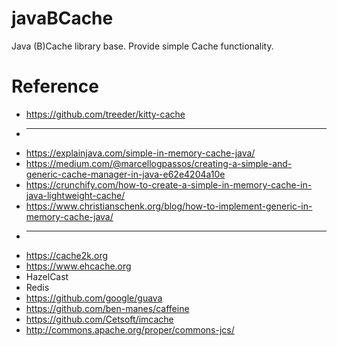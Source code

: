 # javaBCache
Java (B)Cache library base. Provide simple Cache functionality.


# Reference

* https://github.com/treeder/kitty-cache
* ----
* https://explainjava.com/simple-in-memory-cache-java/
* https://medium.com/@marcellogpassos/creating-a-simple-and-generic-cache-manager-in-java-e62e4204a10e
* https://crunchify.com/how-to-create-a-simple-in-memory-cache-in-java-lightweight-cache/
* https://www.christianschenk.org/blog/how-to-implement-generic-in-memory-cache-java/
* ----
* https://cache2k.org
* https://www.ehcache.org
* HazelCast
* Redis
* https://github.com/google/guava
* https://github.com/ben-manes/caffeine
* https://github.com/Cetsoft/imcache
* http://commons.apache.org/proper/commons-jcs/
